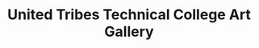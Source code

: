 ---
layout: repo
title: "United Tribes Technical College Art Gallery"
id: 6142
permalink: repos/6142/
---